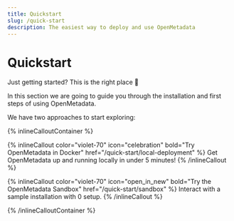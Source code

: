 ```yaml
---
title: Quickstart
slug: /quick-start
description: The easiest way to deploy and use OpenMetadata
---
```


# Quickstart

Just getting started? This is the right place 🚀

In this section we are going to guide you through the installation and first steps of using OpenMetadata.

We have two approaches to start exploring:

{% inlineCalloutContainer %}

{% inlineCallout color="violet-70"
    icon="celebration"
    bold="Try OpenMetadata in Docker"
    href="/quick-start/local-deployment" %}
Get OpenMetadata up and running locally in under 5 minutes!
{% /inlineCallout %}

{% inlineCallout color="violet-70"
    icon="open_in_new"
    bold="Try the OpenMetadata Sandbox"
    href="/quick-start/sandbox" %}
Interact with a sample installation with 0 setup.
{% /inlineCallout %}

{% /inlineCalloutContainer %}
